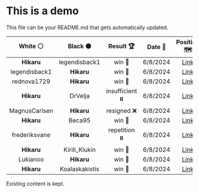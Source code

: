# This is a demo

This file can be your README.md that gets automatically updated.

<!--START_SECTION:chessStats-->
<!-- Automatically generated with https://github.com/Balastrong/chess-stats-action -->

| White ⚪ | Black ⚫ | Result 🏆 | Date 📅 | Position 🗺️ |
|:---:|:---:|:---:|:---:|:---:|
| **Hikaru** | legendisback1 | win 🥇 | 6/8/2024 | <a href="http://www.ee.unb.ca/cgi-bin/tervo/fen.pl?select=r5rk/p1p2pp1/bp2p3/3pP1PN/3P4/qBP2QR1/PnK2PP1/7R b - -">Link</a> |
| legendisback1 | **Hikaru** | win 🥇 | 6/8/2024 | <a href="http://www.ee.unb.ca/cgi-bin/tervo/fen.pl?select=8/7p/6kq/8/8/7K/8/8 w - -">Link</a> |
| rednova1729 | **Hikaru** | win 🥇 | 6/8/2024 | <a href="http://www.ee.unb.ca/cgi-bin/tervo/fen.pl?select=2kr1b2/1pq2p2/p3br2/2ppPp2/5Q1p/1P6/PBPP4/2K1R2R w - -">Link</a> |
| **Hikaru** | DrVelja | insufficient ⏸️ | 6/8/2024 | <a href="http://www.ee.unb.ca/cgi-bin/tervo/fen.pl?select=8/8/8/8/2K5/8/4k3/8 w - -">Link</a> |
| MagnusCarlsen | **Hikaru** | resigned ❌ | 6/8/2024 | <a href="http://www.ee.unb.ca/cgi-bin/tervo/fen.pl?select=8/1k2r2p/6p1/p1R1N1Pn/P2PP2P/4K3/8/8 b - -">Link</a> |
| **Hikaru** | Beca95 | win 🥇 | 6/8/2024 | <a href="http://www.ee.unb.ca/cgi-bin/tervo/fen.pl?select=1q3r1k/pb6/np1pr2p/3Np3/1PP1B2B/6R1/P2Q2P1/3R2K1 b - -">Link</a> |
| frederiksvane | **Hikaru** | repetition ⏸️ | 6/8/2024 | <a href="http://www.ee.unb.ca/cgi-bin/tervo/fen.pl?select=8/8/1p2k2r/p1p1p3/P1Pp2RP/3P1K2/1P6/8 b - -">Link</a> |
| **Hikaru** | Kirill_Klukin | win 🥇 | 6/8/2024 | <a href="http://www.ee.unb.ca/cgi-bin/tervo/fen.pl?select=5kR1/1r3P2/7p/n3N3/6P1/1p5P/6K1/8 b - -">Link</a> |
| Lukianoo | **Hikaru** | win 🥇 | 6/8/2024 | <a href="http://www.ee.unb.ca/cgi-bin/tervo/fen.pl?select=8/5pk1/6p1/3B1p2/2R4P/3K1P2/pq6/8 w - -">Link</a> |
| **Hikaru** | Koalaskakistis | win 🥇 | 6/8/2024 | <a href="http://www.ee.unb.ca/cgi-bin/tervo/fen.pl?select=6R1/3K4/7k/1p1P1r2/1P3p1p/P4R2/8/8 b - -">Link</a> |

<!--END_SECTION:chessStats-->

Existing content is kept.
